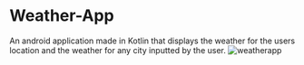 # Weather-App
An android application made in Kotlin that displays the weather for the users location and the weather for any city inputted by the user.
![weatherapp](https://user-images.githubusercontent.com/79209011/145501852-31dd0a0c-aa83-4585-90db-e09a5683e37e.jpg)
